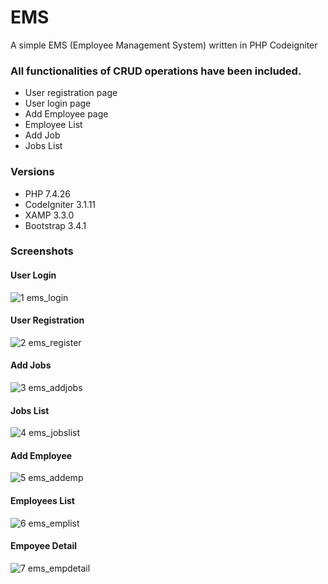 # EMS
A simple EMS (Employee Management System) written in PHP Codeigniter

### All functionalities of CRUD operations have been included.
* User registration page
* User login page
* Add Employee page
* Employee List
* Add Job
* Jobs List

### Versions
* PHP 7.4.26
* CodeIgniter 3.1.11
* XAMP 3.3.0
* Bootstrap 3.4.1

### Screenshots
#### User Login
![1  ems_login](https://user-images.githubusercontent.com/27717975/147437931-a11890e0-3129-4966-aff2-7f362484c22b.png)

#### User Registration
![2  ems_register](https://user-images.githubusercontent.com/27717975/147437924-538e8206-e9d0-4d49-b88a-71935bfed7eb.png)

#### Add Jobs
![3  ems_addjobs](https://user-images.githubusercontent.com/27717975/147437926-35ec235a-4b97-475c-a820-5d6cd3be949a.png)

#### Jobs List
![4  ems_jobslist](https://user-images.githubusercontent.com/27717975/147437927-d1b54c6e-27d9-4135-b346-84d18b3d1ad3.png)

#### Add Employee
![5  ems_addemp](https://user-images.githubusercontent.com/27717975/147437928-58154177-4d92-40a4-b623-0c85593123b8.png)

#### Employees List
![6  ems_emplist](https://user-images.githubusercontent.com/27717975/147437929-cabda9a3-80a6-4d47-a002-509d2a3c4c84.png)

#### Empoyee Detail
![7  ems_empdetail](https://user-images.githubusercontent.com/27717975/147437930-0a99c05f-ea34-4e44-9ce6-d88f55928e94.png)

